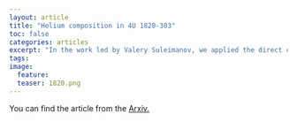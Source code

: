 ```yaml
---
layout: article
title: "Helium composition in 4U 1820-303"
toc: false
categories: articles
excerpt: "In the work led by Valery Suleimanov, we applied the direct cooling tail method to constrain the atmosphere composition of a neutron star in 1820. Our results show that helium is strongly favored."
tags: 
image:
  feature: 
  teaser: 1820.png
---
```


You can find the article from the [Arxiv.](http://arxiv.org/abs/1708.09168)

